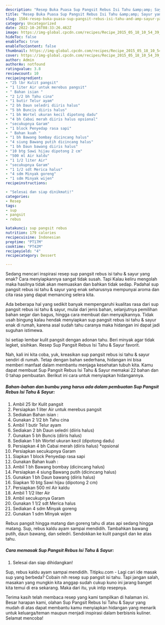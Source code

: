 ```yaml
---
description: "Resep Buka Puasa Sup Pangsit Rebus Isi Tahu &amp;amp; Sayur yang Enak Banget"
title: "Resep Buka Puasa Sup Pangsit Rebus Isi Tahu &amp;amp; Sayur yang Enak Banget"
slug: 1504-resep-buka-puasa-sup-pangsit-rebus-isi-tahu-and-amp-sayur-yang-enak-banget
category: Uncategorized
date: 2022-10-26T08:33:26.462Z
image: https://img-global.cpcdn.com/recipes/Recipe_2015_05_18_10_54_39_589_39bad5cd49825486bc1f/680x482cq70/sup-pangsit-rebus-isi-tahu-sayur-foto-resep-utama.jpg
hideToc: false
enableToc: true
enableTocContent: false
thumbnail: https://img-global.cpcdn.com/recipes/Recipe_2015_05_18_10_54_39_589_39bad5cd49825486bc1f/680x482cq70/sup-pangsit-rebus-isi-tahu-sayur-foto-resep-utama.jpg
cover: https://img-global.cpcdn.com/recipes/Recipe_2015_05_18_10_54_39_589_39bad5cd49825486bc1f/680x482cq70/sup-pangsit-rebus-isi-tahu-sayur-foto-resep-utama.jpg
author: Admin
authorAv: notfound
ratingvalue: 3.8
reviewcount: 10
recipeingredient:
- "25 lbr Kulit pangsit"
- "1 liter Air untuk merebus pangsit"
- " Bahan isian "
- "2 1/2 bh Tahu cina"
- "1 butir Telur ayam"
- "2 bh Daun seledri diiris halus"
- "5 bh Buncis diiris halus"
- "1 bh Wortel ukuran kecil dipotong dadu"
- "4 bh Cabai merah diiris halus opsional"
- "secukupnya Garam"
- "1 block Penyedap rasa sapi"
- " Bahan kuah "
- "1 bh Bawang bombay dicincang halus"
- "4 siung Bawang putih dicincang halus"
- "1 bh Daun bawang diiris halus"
- "10 btg Sawi hijau dipotong 2 cm"
- "500 ml Air kaldu"
- "1 1/2 liter Air"
- "secukupnya Garam"
- "1 1/2 sdt Merica halus"
- "4 sdm Minyak goreng"
- "1 sdm Minyak wijen"
recipeinstructions:

- "Selesai dan siap dinikmati!"
categories:
- Resep
tags:
- sup
- pangsit
- rebus

katakunci: sup pangsit rebus 
nutrition: 179 calories
recipecuisine: Indonesian
preptime: "PT17M"
cooktime: "PT42M"
recipeyield: "4"
recipecategory: Dessert

---
```



Sedang mencari inspirasi resep sup pangsit rebus isi tahu &amp; sayur yang enak? Cara menyiapkannya sangat tidak susah. Tapi Kalau keliru mengolah maka hasilnya tidak akan memuaskan dan bahkan tidak sedap. Padahal sup pangsit rebus isi tahu &amp; sayur yang enak seharusnya mempunyai aroma dan cita rasa yang dapat memancing selera kita.


Ada beberapa hal yang sedikit banyak mempengaruhi kualitas rasa dari sup pangsit rebus isi tahu &amp; sayur, mulai dari jenis bahan, selanjutnya pemilihan bahan segar dan bagus, hingga cara membuat dan menyajikannya. Tidak usah bingung kalau hendak menyiapkan sup pangsit rebus isi tahu &amp; sayur enak di rumah, karena asal sudah tahu caranya maka hidangan ini dapat jadi suguhan istimewa.

Isi setiap lembar kulit pangsit dengan adonan tahu. Beri minyak agar tidak legket, sisihkan. Resep Sup Pangsit Rebus Isi Tahu &amp; Sayur favorit.


Nah, kali ini kita coba, yuk, kreasikan sup pangsit rebus isi tahu &amp; sayur sendiri di rumah. Tetap dengan bahan sederhana, hidangan ini bisa memberi manfaat dalam membantu menjaga kesehatan tubuh kita. Kamu dapat membuat Sup Pangsit Rebus Isi Tahu &amp; Sayur memakai 22 bahan dan 0 tahap pembuatan. Berikut ini cara untuk menyiapkan hidangannya.

<!--inarticleads1-->

##### Bahan-bahan dan bumbu yang harus ada dalam pembuatan Sup Pangsit Rebus Isi Tahu &amp; Sayur:

1. Ambil 25 lbr Kulit pangsit
1. Persiapkan 1 liter Air untuk merebus pangsit
1. Sediakan  Bahan isian :
1. Gunakan 2 1/2 bh Tahu cina
1. Ambil 1 butir Telur ayam
1. Sediakan 2 bh Daun seledri (diiris halus)
1. Gunakan 5 bh Buncis (diiris halus)
1. Sediakan 1 bh Wortel ukuran kecil (dipotong dadu)
1. Persiapkan 4 bh Cabai merah (diiris halus) *opsional
1. Persiapkan secukupnya Garam
1. Siapkan 1 block Penyedap rasa sapi
1. Gunakan  Bahan kuah :
1. Ambil 1 bh Bawang bombay (dicincang halus)
1. Persiapkan 4 siung Bawang putih (dicincang halus)
1. Gunakan 1 bh Daun bawang (diiris halus)
1. Siapkan 10 btg Sawi hijau (dipotong 2 cm)
1. Persiapkan 500 ml Air kaldu
1. Ambil 1 1/2 liter Air
1. Ambil secukupnya Garam
1. Gunakan 1 1/2 sdt Merica halus
1. Sediakan 4 sdm Minyak goreng
1. Gunakan 1 sdm Minyak wijen


Rebus pangsit hingga matang dan goreng tahu di atas api sedang hingga matang. Sup, rebus kaldu ayam sampai mendidih. Tambahkan bawang putih, daun bawang, dan seledri. Sendokkan ke kulit pangsit dan ke atas tahu. 

<!--inarticleads2-->

##### Cara memasak Sup Pangsit Rebus Isi Tahu &amp; Sayur:


1. Selesai dan siap dihidangkan!

Sup, rebus kaldu ayam sampai mendidih. Titipku.com - Lagi cari ide masak sup yang berbeda? Cobain nih resep sup pangsit isi tahu. Tapi jangan salah, masakan yang mungkin kita anggap sudah cukup kuno ini jarang banget kita temui di era sekarang. Maka dari itu, yuk intip resepnya. 

Terima kasih telah membaca resep yang kami tampilkan di halaman ini. Besar harapan kami, olahan Sup Pangsit Rebus Isi Tahu &amp; Sayur yang mudah di atas dapat membantu kamu menyiapkan hidangan yang menarik untuk keluarga/teman maupun menjadi inspirasi dalam berbisnis kuliner. Selamat mencoba!

